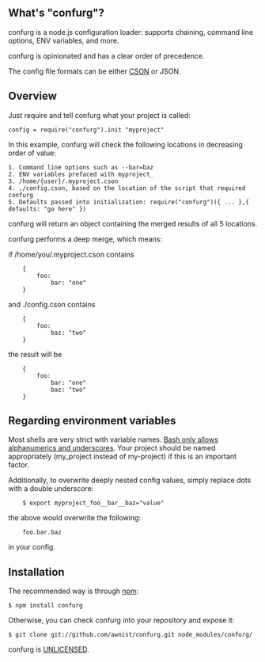 ## What's "confurg"?

confurg is a node.js configuration loader: supports chaining, command line options, ENV variables, and more.

confurg is opinionated and has a clear order of precedence.

The config file formats can be either [CSON](https://github.com/bevry/cson) or JSON.

## Overview

Just require and tell confurg what your project is called:

    config = require("confurg").init "myproject"

In this example, confurg will check the following locations in decreasing order of value:

    1. Command line options such as --bar=baz
    2. ENV variables prefaced with myproject_ 
    3. /home/{user}/.myproject.cson
    4. ./config.cson, based on the location of the script that required confurg
    5. Defaults passed into initialization: require("confurg")({ ... },{ defaults: "go here" })

confurg will return an object containing the merged results of all 5 locations.

confurg performs a deep merge, which means:

if /home/you/.myproject.cson contains
```
    {
        foo:
            bar: "one"
    }
```

and ./config.cson contains
```
    {
        foo:
            baz: "two"
    }
```

the result will be
```
    {
        foo:
            bar: "one"
            baz: "two"
    }
```

## Regarding environment variables

Most shells are very strict with variable names. [Bash only allows alphanumerics and underscores](http://pubs.opengroup.org/onlinepubs/009695399/basedefs/xbd_chap08.html). Your project should be named appropriately (my_project instead of my-project) if this is an important factor.

Additionally, to overwrite deeply nested config values, simply replace dots with a double underscore:

```
    $ export myproject_foo__bar__baz="value"
```

the above would overwrite the following:

```
    foo.bar.baz
```

in your config.


## Installation

The recommended way is through [npm](http://www.npmjs.org/):

    $ npm install confurg

Otherwise, you can check confurg into your repository and expose it:

    $ git clone git://github.com/awnist/confurg.git node_modules/confurg/

confurg is [UNLICENSED](http://unlicense.org/).
